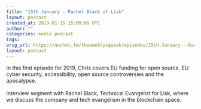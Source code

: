 ```yaml
---
title: "15th January - Rachel Black of Lisk"
layout: podcast
created_at: 2019-01-15 15:00:00 UTC
author: ""
categories: media podcast
tags:
orig_url: https://anchor.fm/theweeklysqueak/episodes/15th-January---Rachel-Black-of-Lisk-e2ulav
layout: podcast
---
```

<p>In this first episode for 2019, Chris covers EU funding for open source, EU cyber security, accessibility, open source controversies and the apocalypse.<br>
<br>
Interview segment with Rachel Black, Technical Evangelist for Lisk, where we discuss the company and tech evangelism in the blockchain space.</p>
